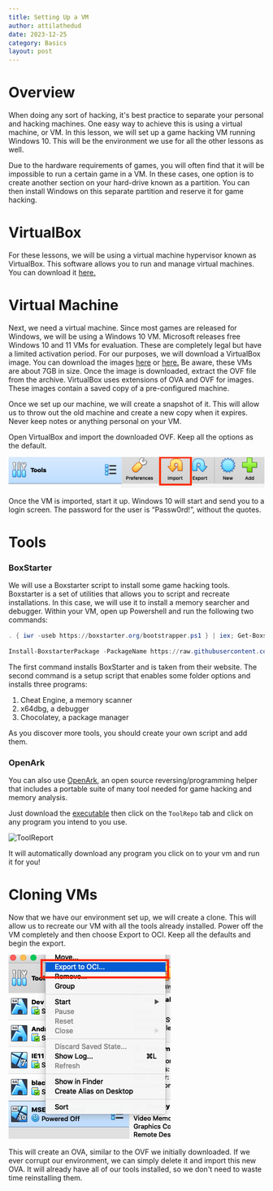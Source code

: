 ```yaml
---
title: Setting Up a VM
author: attilathedud
date: 2023-12-25
category: Basics
layout: post
---
```


# Overview 

When doing any sort of hacking, it's best practice to separate your personal and hacking machines. One easy way to achieve this is using a virtual machine, or VM. In this lesson, we will set up a game hacking VM running Windows 10. This will be the environment we use for all the other lessons as well.

Due to the hardware requirements of games, you will often find that it will be impossible to run a certain game in a VM. In these cases, one option is to create another section on your hard-drive known as a partition. You can then install Windows on this separate partition and reserve it for game hacking.

# VirtualBox 

For these lessons, we will be using a virtual machine hypervisor known as VirtualBox. This software allows you to run and manage virtual machines. You can download it [here.](https://www.virtualbox.org/wiki/Downloads)

# Virtual Machine 

Next, we need a virtual machine. Since most games are released for Windows, we will be using a Windows 10 VM. Microsoft releases free Windows 10 and 11 VMs for evaluation. These are completely legal but have a limited activation period. For our purposes, we will download a VirtualBox image. You can download the images [here](https://www.microsoft.com/en-us/evalcenter/evaluate-windows-10-enterprise) or [here.](https://developer.microsoft.com/en-us/windows/downloads/virtual-machines/) Be aware, these VMs are about 7GB in size. Once the image is downloaded, extract the OVF file from the archive. VirtualBox uses extensions of OVA and OVF for images. These images contain a saved copy of a pre-configured machine.

Once we set up our machine, we will create a snapshot of it. This will allow us to throw out the old machine and create a new copy when it expires. Never keep notes or anything personal on your VM.

Open VirtualBox and import the downloaded OVF. Keep all the options as the default.

![The VirtualBox Import Option](/assets/images/1/4/import.png)

Once the VM is imported, start it up. Windows 10 will start and send you to a login screen. The password for the user is “Passw0rd!”, without the quotes.

# Tools 

### BoxStarter
We will use a Boxstarter script to install some game hacking tools. Boxstarter is a set of utilities that allows you to script and recreate installations. In this case, we will use it to install a memory searcher and debugger. Within your VM, open up Powershell and run the following two commands:

```powershell
. { iwr -useb https://boxstarter.org/bootstrapper.ps1 } | iex; Get-Boxstarter -Force
```

```powershell
Install-BoxstarterPackage -PackageName https://raw.githubusercontent.com/GameHackingAcademy/vmsetup/master/vmsetup.txt -DisableReboots
```

The first command installs BoxStarter and is taken from their website. The second command is a setup script that enables some folder options and installs three programs:

1. Cheat Engine, a memory scanner
1. x64dbg, a debugger
1. Chocolatey, a package manager

As you discover more tools, you should create your own script and add them.

### OpenArk
You can also use [OpenArk](https://github.com/BlackINT3/OpenArk), an open source reversing/programming helper that includes a portable suite of many tool
needed for game hacking and memory analysis.

Just download the [executable](https://github.com/BlackINT3/OpenArk/releases/download/v1.3.6/OpenArk64.exe)
then click on the `ToolRepo` tab and click on any program you intend to you use.

![ToolReport](https://github.com/BlackINT3/OpenArk/blob/master/doc/resources/snapshot-en-v132-01.png)

It will automatically download any program you click on to your vm and run it for you!





# Cloning VMs 

Now that we have our environment set up, we will create a clone. This will allow us to recreate our VM with all the tools already installed. Power off the VM completely and then choose Export to OCI. Keep all the defaults and begin the export.

![The VirtualBox Export Option](/assets/images/1/4/export.png)

This will create an OVA, similar to the OVF we initially downloaded. If we ever corrupt our environment, we can simply delete it and import this new OVA. It will already have all of our tools installed, so we don't need to waste time reinstalling them.

&nbsp;